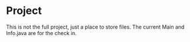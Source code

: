 # Project

This is not the full project, just a place to store files. The current Main and Info.java are for the check in.
